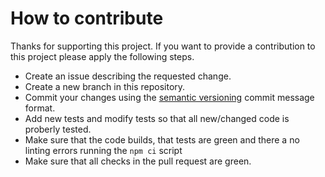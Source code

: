 # How to contribute

Thanks for supporting this project. If you want to provide a contribution to this project please apply the following steps.

- Create an issue describing the requested change.
- Create a new branch in this repository.
- Commit your changes using the [semantic versioning](https://github.com/semantic-release/semantic-release/blob/master/README.md#commit-message-format) commit message format.
- Add new tests and modify tests so that all new/changed code is proberly tested.
- Make sure that the code builds, that tests are green and there a no linting errors  running the `npm ci` script
- Make sure that all checks in the pull request are green.
